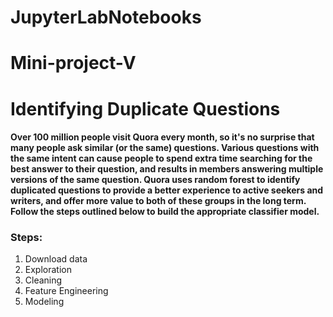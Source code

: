 # JupyterLabNotebooks
# Mini-project-V


# Identifying Duplicate Questions
#### Over 100 million people visit Quora every month, so it's no surprise that many people ask similar (or the same) questions. Various questions with the same intent can cause people to spend extra time searching for the best answer to their question, and results in members answering multiple versions of the same question. Quora uses random forest to identify duplicated questions to provide a better experience to active seekers and writers, and offer more value to both of these groups in the long term. Follow the steps outlined below to build the appropriate classifier model.

### Steps:

1. Download data
2. Exploration
3. Cleaning
4. Feature Engineering
5. Modeling
